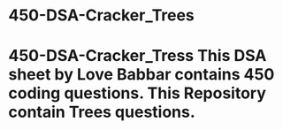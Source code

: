 # 450-DSA-Cracker_Trees
# 450-DSA-Cracker_Tress This DSA sheet by Love Babbar contains 450 coding questions. This Repository contain Trees questions.
